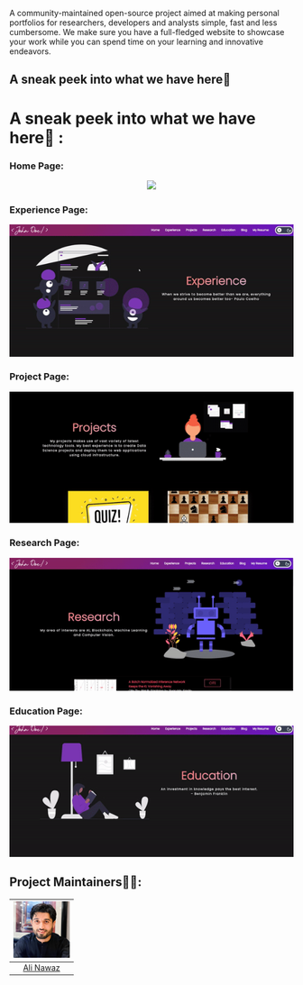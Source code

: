 
A community-maintained open-source project aimed at making personal portfolios for researchers, developers and analysts simple, fast and less cumbersome. We make sure you have a full-fledged website to showcase your work while you can spend time on your learning and innovative endeavors.

## A sneak peek into what we have here🙈

# A sneak peek into what we have here🙈 :

### Home Page:

<p align="center"><img src="./readme_assets/Home_Page.gif"></p>

### Experience Page:

<p align="center"><img src="./readme_assets/Experience_Page.gif"></p>

### Project Page:

<p align="center"><img src="./readme_assets/Project_Page.gif"></p>

### Research Page:

<p align="center"><img src="./readme_assets/Research_Page.gif"></p>

### Education Page:

<p align="center"><img src="./readme_assets/Education_Page.gif"></p>

## Project Maintainers👨🏫:

| <img src = "assets/images/my_photo.jpg" width="100" height="100"> | 
| :----------------------------------------------------------: | 
| [Ali Nawaz](https://github.com/Aliktk)               |   

